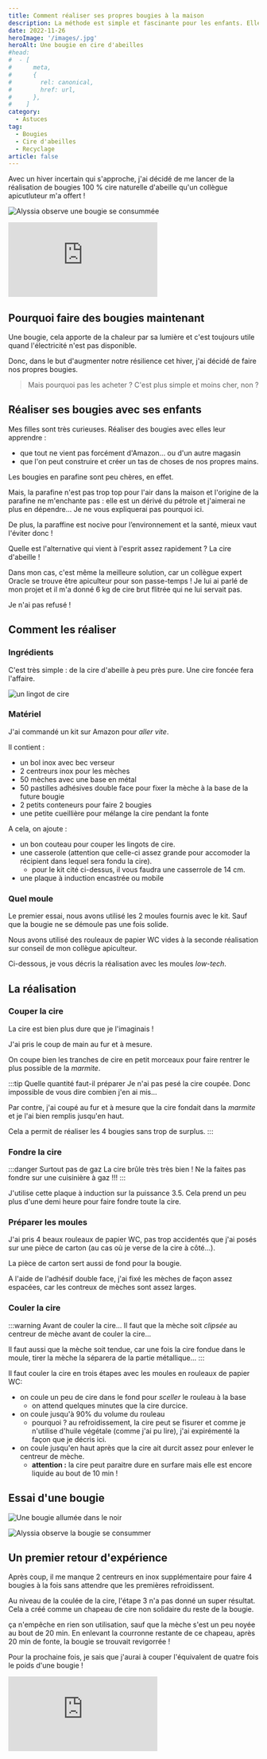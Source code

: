 ```yaml
---
title: Comment réaliser ses propres bougies à la maison
description: La méthode est simple et fascinante pour les enfants. Elle leur apprend ce que les abeilles nous donnent et comment recycler nos déchets (rouleaux de papier WC à jeter)
date: 2022-11-26
heroImage: '/images/.jpg'
heroAlt: Une bougie en cire d'abeilles
#head:
#  - [
#      meta,
#      {
#        rel: canonical,
#        href: url,
#      },
#    ]
category:
  - Astuces
tag:
  - Bougies
  - Cire d'abeilles
  - Recyclage
article: false
---
```


Avec un hiver incertain qui s'approche, j'ai décidé de me lancer de la réalisation de bougies 100 % cire naturelle d'abeille qu'un collègue apicutluteur m'a offert !

![Alyssia observe une bougie se consummée](./images/alyssia-regarde-la-bougie-se-consummer.jpg 'Les bougies apportent une lumière puissante et naturelle qui fascine.')

<!-- markdownlint-disable MD033 -->
<iframe class="newsletter-embed" src="https://thetooltip.substack.com/embed" frameborder="0" scrolling="no"></iframe>

## Pourquoi faire des bougies maintenant

Une bougie, cela apporte de la chaleur par sa lumière et c'est toujours utile quand l'électricité n'est pas disponible.

Donc, dans le but d'augmenter notre résilience cet hiver, j'ai décidé de faire nos propres bougies.

> Mais pourquoi pas les acheter ? C'est plus simple et moins cher, non ?

## Réaliser ses bougies avec ses enfants

Mes filles sont très curieuses. Réaliser des bougies avec elles leur apprendre :

- que tout ne vient pas forcément d'Amazon... ou d'un autre magasin
- que l'on peut construire et créer un tas de choses de nos propres mains.

Les bougies en parafine sont peu chères, en effet.

Mais, la parafine n'est pas trop top pour l'air dans la maison et l'origine de la parafine ne m'enchante pas : elle est un dérivé du pétrole et j'aimerai ne plus en dépendre... Je ne vous expliquerai pas pourquoi ici.

De plus, la paraffine est nocive pour l’environnement et la santé, mieux vaut l'éviter donc !

Quelle est l'alternative qui vient à l'esprit assez rapidement ? La cire d'abeille !

Dans mon cas, c'est même la meilleure solution, car un collègue expert Oracle se trouve être apiculteur pour son passe-temps ! Je lui ai parlé de mon projet et il m'a donné 6 kg de cire brut flitrée qui ne lui servait pas.

Je n'ai pas refusé !

## Comment les réaliser

### Ingrédients

C'est très simple : de la cire d'abeille à peu près pure. Une cire foncée fera l'affaire.

![un lingot de cire](./images/.jpg 'Chaque lingot pèse x kg.')

### Matériel

J'ai commandé un kit sur Amazon pour _aller vite_.

Il contient :

- un bol inox avec bec verseur
- 2 centreurs inox pour les mèches
- 50 mèches avec une base en métal
- 50 pastilles adhésives double face pour fixer la mèche à la base de la future bougie
- 2 petits conteneurs pour faire 2 bougies
- une petite cueillière pour mélange la cire pendant la fonte

A cela, on ajoute :

- un bon couteau pour couper les lingots de cire.
- une casserole (attention que celle-ci assez grande pour accomoder la récipient dans lequel sera fondu la cire).
  - pour le kit cité ci-dessus, il vous faudra une casserrole de 14 cm.
- une plaque à induction encastrée ou mobile

### Quel moule

Le premier essai, nous avons utilisé les 2 moules fournis avec le kit. Sauf que la bougie ne se démoule pas une fois solide.

Nous avons utilisé des rouleaux de papier WC vides à la seconde réalisation sur conseil de mon collègue apiculteur.

Ci-dessous, je vous décris la réalisation avec les moules _low-tech_.

## La réalisation

### Couper la cire

La cire est bien plus dure que je l'imaginais !

J'ai pris le coup de main au fur et à mesure.

On coupe bien les tranches de cire en petit morceaux pour faire rentrer le plus possible de la _marmite_.

:::tip Quelle quantité faut-il préparer
Je n'ai pas pesé la cire coupée. Donc impossible de vous dire combien j'en ai mis...

Par contre, j'ai coupé au fur et à mesure que la cire fondait dans la _marmite_ et je l'ai bien remplis jusqu'en haut.

Cela a permit de réaliser les 4 bougies sans trop de surplus.
:::

### Fondre la cire

:::danger Surtout pas de gaz
La cire brûle très très bien ! Ne la faites pas fondre sur une cuisinière à gaz !!!
:::

J'utilise cette plaque à induction sur la puissance 3.5. Cela prend un peu plus d'une demi heure pour faire fondre toute la cire.

### Préparer les moules

J'ai pris 4 beaux rouleaux de papier WC, pas trop accidentés que j'ai posés sur une pièce de carton (au cas où je verse de la cire à côté...).

La pièce de carton sert aussi de fond pour la bougie.

A l'aide de l'adhésif double face, j'ai fixé les mèches de façon assez espacées, car les contreux de mèches sont assez larges.

### Couler la cire

:::warning Avant de couler la cire...
Il faut que la mèche soit _clipsée_ au centreur de mèche avant de couler la cire...

Il faut aussi que la mèche soit tendue, car une fois la cire fondue dans le moule, tirer la mèche la séparera de la partie métallique...
:::

Il faut couler la cire en trois étapes avec les moules en rouleaux de papier WC:

- on coule un peu de cire dans le fond pour _sceller_ le rouleau à la base
  - on attend quelques minutes que la cire durcice.
- on coule jusqu'à 90% du volume du rouleau
  - pourquoi ? au refroidissement, la cire peut se fisurer et comme je n'utilise d'huile végétale (comme j'ai pu lire), j'ai expirémenté la façon que je décris ici.
- on coule jusqu'en haut après que la cire ait durcit assez pour enlever le centreur de mèche.
  - **attention :** la cire peut paraitre dure en surfare mais elle est encore liquide au bout de 10 min !

## Essai d'une bougie

![Une bougie allumée dans le noir](./images/une-bougie-allumee-dans-le-noir.jpg 'La lumière jaune est chaleureuse.')

![Alyssia observe la bougie se consummer](./images/alyssia-regarde-la-bougie-se-consummer-2.jpg 'La bougie nous éclaire bien pour un premier essai !')

## Un premier retour d'expérience

Après coup, il me manque 2 centreurs en inox supplémentaire pour faire 4 bougies à la fois sans attendre que les premières refroidissent.

Au niveau de la coulée de la cire, l'étape 3 n'a pas donné un super résultat. Cela a créé comme un chapeau de cire non solidaire du reste de la bougie.

ça n'empêche en rien son utilisation, sauf que la mèche s'est un peu noyée au bout de 20 min. En enlevant la courronne restante de ce chapeau, après 20 min de fonte, la bougie se trouvait revigorrée !

Pour la prochaine fois, je sais que j'aurai à couper l'équivalent de quatre fois le poids d'une bougie !

<!-- markdownlint-disable MD033 -->
<iframe class="newsletter-embed" src="https://thetooltip.substack.com/embed" frameborder="0" scrolling="no"></iframe>
